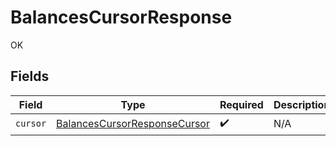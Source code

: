 # BalancesCursorResponse

OK


## Fields

| Field                                                                               | Type                                                                                | Required                                                                            | Description                                                                         |
| ----------------------------------------------------------------------------------- | ----------------------------------------------------------------------------------- | ----------------------------------------------------------------------------------- | ----------------------------------------------------------------------------------- |
| `cursor`                                                                            | [BalancesCursorResponseCursor](../../models/shared/BalancesCursorResponseCursor.md) | :heavy_check_mark:                                                                  | N/A                                                                                 |